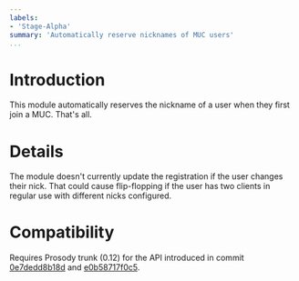 ```yaml
---
labels:
- 'Stage-Alpha'
summary: 'Automatically reserve nicknames of MUC users'
...
```


Introduction
============

This module automatically reserves the nickname of a user when they first join
a MUC. That's all.

Details
=======

The module doesn't currently update the registration if the user changes their
nick. That could cause flip-flopping if the user has two clients in regular
use with different nicks configured.

Compatibility
=============

Requires Prosody trunk (0.12) for the API introduced in commit
[0e7dedd8b18d](https://hg.prosody.im/trunk/rev/0e7dedd8b18d) and
[e0b58717f0c5](https://hg.prosody.im/trunk/rev/e0b58717f0c5).
